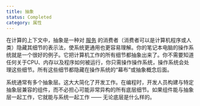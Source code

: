 ```yaml
---
title: 抽象
status: Completed
category: 属性
---
```


在计算的上下文中，抽象是一种对 [服务](/service/) 的消费者（消费者可以是计算机程序或人类）隐藏其细节的表示法，使系统更通用也更容易理解。你的笔记本电脑的操作系统就是一个很好的例子。它把计算机工作的所有细节都抽象出来了。你不需要知道任何关于CPU、内存以及程序如何被运行，你只需操作操作系统，操作系统会处理这些细节。所有这些细节都隐藏在操作系统的“幕布”或抽象概念后面。

系统通常有多个抽象层。这大大简化了开发工作。在编程时，开发人员构建与特定抽象层兼容的组件，而不必担心可能非常异构的所有底层细节。如果组件能与抽象层一起工作，它就能与系统一起工作 —— 无论底层是什么样的。
